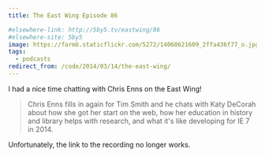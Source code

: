 ```yaml
---
title: The East Wing Episode 86

#elsewhere-link: http://5by5.tv/eastwing/86
#elsewhere-site: 5by5
image: https://farm6.staticflickr.com/5272/14060621609_2ffa436f77_o.jpg
tags:
  - podcasts
redirect_from: /code/2014/03/14/the-east-wing/
---
```


I had a nice time chatting with Chris Enns on the East Wing!

> Chris Enns fills in again for Tim Smith and he chats with Katy DeCorah about how she got her start on the web, how her education in history and library helps with research, and what it's like developing for IE 7 in 2014.

<!--[Check out the episode](http://5by5.tv/eastwing/86)-->

Unfortunately, the link to the recording no longer works.
